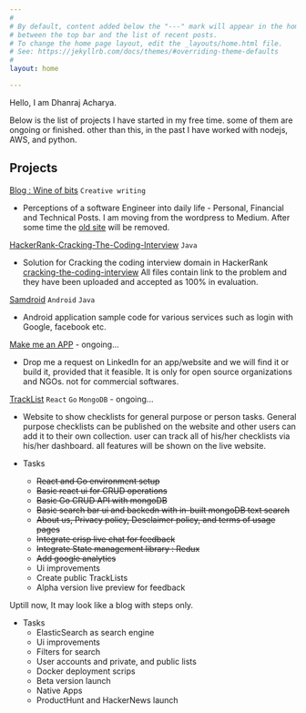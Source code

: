 ```yaml
---
#
# By default, content added below the "---" mark will appear in the home page
# between the top bar and the list of recent posts.
# To change the home page layout, edit the _layouts/home.html file.
# See: https://jekyllrb.com/docs/themes/#overriding-theme-defaults
#
layout: home

---
```


Hello, I am Dhanraj Acharya. 

Below is the list of projects I have started in my free time. some of them are ongoing or finished. other than this, in the past I have worked with nodejs, AWS, and python.

## Projects


[Blog : Wine of bits](https://medium.com/wineofbits) `Creative writing`

* Perceptions of a software Engineer into daily life - Personal, Financial and Technical Posts.
I am moving from the wordpress to Medium. After some time the [old site](https://www.wineofbits.com/) will be removed.


[HackerRank-Cracking-The-Coding-Interview](https://github.com/drex44/HackerRank-Cracking-The-Coding-Interview) `Java`

* Solution for Cracking the coding interview domain in HackerRank
[cracking-the-coding-interview](https://www.hackerrank.com/domains/tutorials/cracking-the-coding-interview)
All files contain link to the problem and they have been uploaded and accepted as 100% in evaluation.


[Samdroid](https://github.com/drex44/samdroid) `Android` `Java`

* Android application sample code for various services such as login with Google, facebook etc.


[Make me an APP](https://www.linkedin.com/in/dhanraj-acharya) - ongoing...
* Drop me a request on LinkedIn for an app/website and we will find it or build it, provided that it feasible. 
It is only for open source organizations and NGOs. not for commercial softwares.

[TrackList](https://tracklist-alpha-react.herokuapp.com) `React` `Go` `MongoDB` - ongoing...

* Website to show checklists for general purpose or person tasks. General purpose checklists can be published on the website and other users can add it to their own collection. user can track all of his/her checklists via his/her dashboard. all features will be shown on the live website.

* Tasks
  * ~~React and Go environment setup~~
  * ~~Basic react ui for CRUD operations~~
  * ~~Basic Go CRUD API with mongoDB~~
  * ~~Basic search bar ui and backedn with in-built mongoDB text search~~
  * ~~About us, Privacy policy, Desclaimer policy, and terms of usage pages~~
  * ~~Integrate crisp live chat for feedback~~
  * ~~Integrate State management library : Redux~~
  * ~~Add google analytics~~
  * Ui improvements
  * Create public TrackLists
  * Alpha version live preview for feedback

Uptill now, It may look like a blog with steps only.

* Tasks
  * ElasticSearch as search engine
  * Ui improvements
  * Filters for search
  * User accounts and private, and public lists
  * Docker deployment scrips
  * Beta version launch
  * Native Apps 
  * ProductHunt and HackerNews launch
